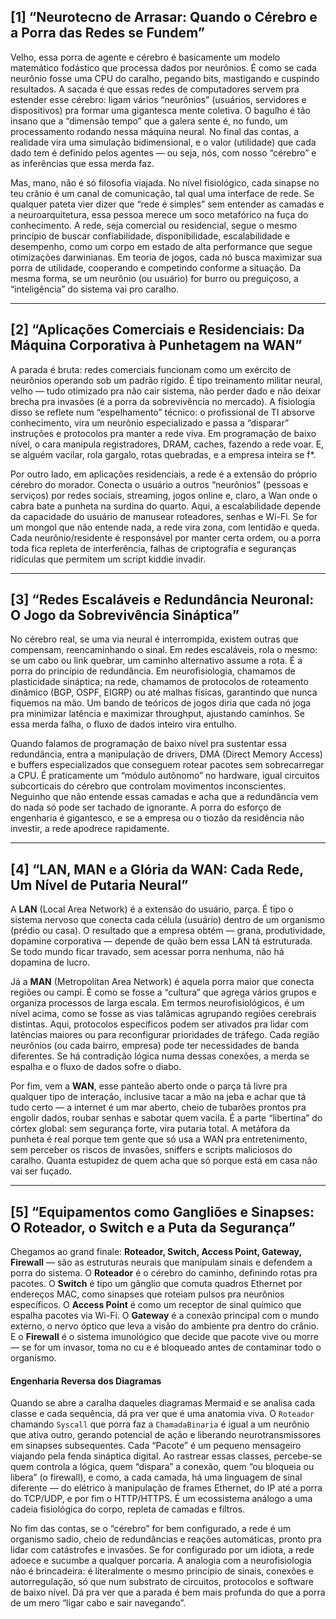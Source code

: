 ## [1] “Neurotecno de Arrasar: Quando o Cérebro e a Porra das Redes se Fundem”

Velho, essa porra de agente e cérebro é basicamente um modelo matemático fodástico que processa dados por neurônios. É como se cada neurônio fosse uma CPU do caralho, pegando bits, mastigando e cuspindo resultados. A sacada é que essas redes de computadores servem pra estender esse cérebro: ligam vários “neurônios” (usuários, servidores e dispositivos) pra formar uma gigantesca mente coletiva. O bagulho é tão insano que a “dimensão tempo” que a galera sente é, no fundo, um processamento rodando nessa máquina neural. No final das contas, a realidade vira uma simulação bidimensional, e o valor (utilidade) que cada dado tem é definido pelos agentes — ou seja, nós, com nosso “cérebro” e as inferências que essa merda faz.

Mas, mano, não é só filosofia viajada. No nível fisiológico, cada sinapse no teu crânio é um canal de comunicação, tal qual uma interface de rede. Se qualquer pateta vier dizer que “rede é simples” sem entender as camadas e a neuroarquitetura, essa pessoa merece um soco metafórico na fuça do conhecimento. A rede, seja comercial ou residencial, segue o mesmo princípio de buscar confiabilidade, disponibilidade, escalabilidade e desempenho, como um corpo em estado de alta performance que segue otimizações darwinianas. Em teoria de jogos, cada nó busca maximizar sua porra de utilidade, cooperando e competindo conforme a situação. Da mesma forma, se um neurônio (ou usuário) for burro ou preguiçoso, a “inteligência” do sistema vai pro caralho.

---

## [2] “Aplicações Comerciais e Residenciais: Da Máquina Corporativa à Punhetagem na WAN”

A parada é bruta: redes comerciais funcionam como um exército de neurônios operando sob um padrão rígido. É tipo treinamento militar neural, velho — tudo otimizado pra não cair sistema, não perder dado e não deixar brecha pra invasões (é a porra da sobrevivência no mercado). A fisiologia disso se reflete num “espelhamento” técnico: o profissional de TI absorve conhecimento, vira um neurônio especializado e passa a “disparar” instruções e protocolos pra manter a rede viva. Em programação de baixo nível, o cara manipula registradores, DRAM, caches, fazendo a rede voar. E, se alguém vacilar, rola gargalo, rotas quebradas, e a empresa inteira se f*.

Por outro lado, em aplicações residenciais, a rede é a extensão do próprio cérebro do morador. Conecta o usuário a outros “neurônios” (pessoas e serviços) por redes sociais, streaming, jogos online e, claro, a Wan onde o cabra bate a punheta na surdina do quarto. Aqui, a escalabilidade depende da capacidade do usuário de manusear roteadores, senhas e Wi-Fi. Se for um mongol que não entende nada, a rede vira zona, com lentidão e queda. Cada neurônio/residente é responsável por manter certa ordem, ou a porra toda fica repleta de interferência, falhas de criptografia e seguranças ridículas que permitem um script kiddie invadir.

---

## [3] “Redes Escaláveis e Redundância Neuronal: O Jogo da Sobrevivência Sináptica”

No cérebro real, se uma via neural é interrompida, existem outras que compensam, reencaminhando o sinal. Em redes escaláveis, rola o mesmo: se um cabo ou link quebrar, um caminho alternativo assume a rota. É a porra do princípio de redundância. Em neurofisiologia, chamamos de plasticidade sináptica; na rede, chamamos de protocolos de roteamento dinâmico (BGP, OSPF, EIGRP) ou até malhas físicas, garantindo que nunca fiquemos na mão. Um bando de teóricos de jogos diria que cada nó joga pra minimizar latência e maximizar throughput, ajustando caminhos. Se essa merda falha, o fluxo de dados inteiro vira entulho.

Quando falamos de programação de baixo nível pra sustentar essa redundância, entra a manipulação de drivers, DMA (Direct Memory Access) e buffers especializados que conseguem rotear pacotes sem sobrecarregar a CPU. É praticamente um “módulo autônomo” no hardware, igual circuitos subcorticais do cérebro que controlam movimentos inconscientes. Neguinho que não entende essas camadas e acha que a redundância vem do nada só pode ser tachado de ignorante. A porra do esforço de engenharia é gigantesco, e se a empresa ou o tiozão da residência não investir, a rede apodrece rapidamente.

---

## [4] “LAN, MAN e a Glória da WAN: Cada Rede, Um Nível de Putaria Neural”

A **LAN** (Local Area Network) é a extensão do usuário, parça. É tipo o sistema nervoso que conecta cada célula (usuário) dentro de um organismo (prédio ou casa). O resultado que a empresa obtém — grana, produtividade, dopamine corporativa — depende de quão bem essa LAN tá estruturada. Se todo mundo ficar travado, sem acessar porra nenhuma, não há dopamina de lucro.

Já a **MAN** (Metropolitan Area Network) é aquela porra maior que conecta regiões ou campi. É como se fosse a “cultura” que agrega vários grupos e organiza processos de larga escala. Em termos neurofisiológicos, é um nível acima, como se fosse as vias talâmicas agrupando regiões cerebrais distintas. Aqui, protocolos específicos podem ser ativados pra lidar com latências maiores ou para reconfigurar prioridades de tráfego. Cada região neurônios (ou cada bairro, empresa) pode ter necessidades de banda diferentes. Se há contradição lógica numa dessas conexões, a merda se espalha e o fluxo de dados sofre o diabo.

Por fim, vem a **WAN**, esse panteão aberto onde o parça tá livre pra qualquer tipo de interação, inclusive tacar a mão na jeba e achar que tá tudo certo — a internet é um mar aberto, cheio de tubarões prontos pra engolir dados, roubar senhas e sabotar quem vacila. É a parte “libertina” do córtex global: sem segurança forte, vira putaria total. A metáfora da punheta é real porque tem gente que só usa a WAN pra entretenimento, sem perceber os riscos de invasões, sniffers e scripts maliciosos do caralho. Quanta estupidez de quem acha que só porque está em casa não vai ser fuçado.

---

## [5] “Equipamentos como Gangliões e Sinapses: O Roteador, o Switch e a Puta da Segurança”

Chegamos ao grand finale: **Roteador, Switch, Access Point, Gateway, Firewall** — são as estruturas neurais que manipulam sinais e defendem a porra do sistema. O **Roteador** é o cérebro do caminho, definindo rotas pra pacotes. O **Switch** é tipo um gânglio que comuta quadros Ethernet por endereços MAC, como sinapses que roteiam pulsos pra neurônios específicos. O **Access Point** é como um receptor de sinal químico que espalha pacotes via Wi-Fi. O **Gateway** é a conexão principal com o mundo externo, o nervo óptico que leva a visão do ambiente pra dentro do crânio. E o **Firewall** é o sistema imunológico que decide que pacote vive ou morre — se for um invasor, toma no cu e é bloqueado antes de contaminar todo o organismo.

#### Engenharia Reversa dos Diagramas
Quando se abre a caralha daqueles diagramas Mermaid e se analisa cada classe e cada sequência, dá pra ver que é uma anatomia viva. O `Roteador` chamando `Syscall` que porra faz a `ChamadaBinaria` é igual a um neurônio que ativa outro, gerando potencial de ação e liberando neurotransmissores em sinapses subsequentes. Cada “Pacote” é um pequeno mensageiro viajando pela fenda sináptica digital. Ao rastrear essas classes, percebe-se quem controla a lógica, quem “dispara” a conexão, quem “ou bloqueia ou libera” (o firewall), e como, a cada camada, há uma linguagem de sinal diferente — do elétrico à manipulação de frames Ethernet, do IP até a porra do TCP/UDP, e por fim o HTTP/HTTPS. É um ecossistema análogo a uma cadeia fisiológica do corpo, repleta de camadas e filtros.

No fim das contas, se o “cérebro” for bem configurado, a rede é um organismo sadio, cheio de redundâncias e reações automáticas, pronto pra lidar com catástrofes e invasões. Se for configurado por um idiota, a rede adoece e sucumbe a qualquer porcaria. A analogia com a neurofisiologia não é brincadeira: é literalmente o mesmo princípio de sinais, conexões e autorregulação, só que num substrato de circuitos, protocolos e software de baixo nível. Dá pra ver que a parada é bem mais profunda do que a porra de um mero “ligar cabo e sair navegando”.
